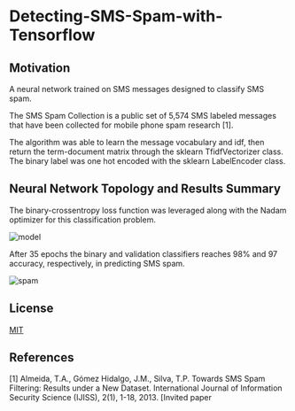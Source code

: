 # Detecting-SMS-Spam-with-Tensorflow

## Motivation
A neural network trained on SMS messages designed to classify SMS spam. 

The SMS Spam Collection is a public set of 5,574 SMS labeled messages that have been collected for mobile phone spam research [1].

The algorithm was able to learn the message vocabulary and idf, then return the term-document matrix through the sklearn TfidfVectorizer class. The binary label was one hot encoded with the sklearn LabelEncoder class. 

## Neural Network Topology and Results Summary

The binary-crossentropy loss function was leveraged along with the Nadam optimizer for this classification problem.

![model](https://user-images.githubusercontent.com/48378196/96961401-4be81500-1550-11eb-9cd2-4e0f682c3b56.png)

After 35 epochs the binary and validation classifiers reaches 98% and 97 accuracy, respectively, in predicting SMS spam. 

![spam](https://user-images.githubusercontent.com/48378196/98815483-5294e880-247b-11eb-9d65-e3c53cca3cf3.png)

## License
[MIT](https://choosealicense.com/licenses/mit/) 

## References
[1] Almeida, T.A., Gómez Hidalgo, J.M., Silva, T.P.  Towards SMS Spam Filtering: Results under a New Dataset.   International Journal of Information Security Science (IJISS), 2(1), 1-18, 2013. [Invited paper
